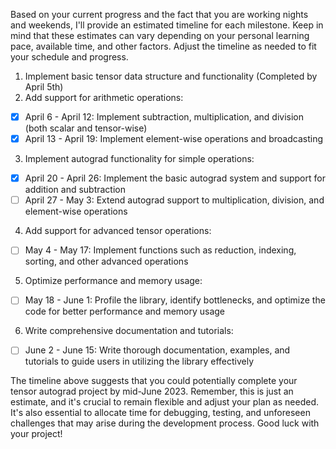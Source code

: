Based on your current progress and the fact that you are working nights and weekends, I'll provide an estimated timeline for each milestone. Keep in mind that these estimates can vary depending on your personal learning pace, available time, and other factors. Adjust the timeline as needed to fit your schedule and progress.

1. Implement basic tensor data structure and functionality (Completed by April 5th)
2. Add support for arithmetic operations:
- [x] April 6 - April 12: Implement subtraction, multiplication, and division (both scalar and tensor-wise)
- [x] April 13 - April 19: Implement element-wise operations and broadcasting
3. Implement autograd functionality for simple operations:
- [x] April 20 - April 26: Implement the basic autograd system and support for addition and subtraction
- [ ] April 27 - May 3: Extend autograd support to multiplication, division, and element-wise operations
4. Add support for advanced tensor operations:
- [ ] May 4 - May 17: Implement functions such as reduction, indexing, sorting, and other advanced operations
5. Optimize performance and memory usage:
- [ ] May 18 - June 1: Profile the library, identify bottlenecks, and optimize the code for better performance and memory usage
6. Write comprehensive documentation and tutorials:
- [ ] June 2 - June 15: Write thorough documentation, examples, and tutorials to guide users in utilizing the library effectively

The timeline above suggests that you could potentially complete your tensor autograd project by mid-June 2023. Remember, this is just an estimate, and it's crucial to remain flexible and adjust your plan as needed. It's also essential to allocate time for debugging, testing, and unforeseen challenges that may arise during the development process. Good luck with your project!
